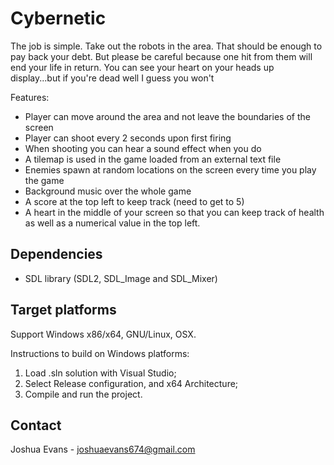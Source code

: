 <!-- ABOUT THE PROJECT -->
#  Cybernetic

<!-- A screenshot of your game would be nice here... -->
The job is simple. Take out the robots in the area. That should be enough to pay back your debt. But please be careful because one hit from them will end your life in return. You can see your heart on your heads up display...but if you're dead well I guess you won't

Features:
* Player can move around the area and not leave the boundaries of the screen
* Player can shoot every 2 seconds upon first firing
* When shooting you can hear a sound effect when you do
* A tilemap is used in the game loaded from an external text file
* Enemies spawn at random locations on the screen every time you play the game
* Background music over the whole game
* A score at the top left to keep track (need to get to 5)
* A heart in the middle of your screen so that you can keep track of health as well as a numerical value in the top left.

## Dependencies
* SDL library (SDL2, SDL_Image and SDL_Mixer)

## Target platforms
Support Windows x86/x64, GNU/Linux, OSX.

Instructions to build on Windows platforms:
1) Load .sln solution with Visual Studio;
2) Select Release configuration, and x64 Architecture;
3) Compile and run the project.

## Contact

Joshua Evans - joshuaevans674@gmail.com